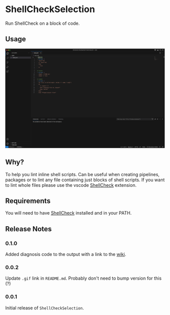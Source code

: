 # ShellCheckSelection

Run ShellCheck on a block of code. 

## Usage

![Usage GIF](https://raw.githubusercontent.com/lionas32/shellcheckselection/main/images/usage.gif)

## Why?

To help you lint inline shell scripts. Can be useful when creating pipelines, packages or to lint any file containing just blocks
of shell scripts. If you want to lint whole files please use the vscode [ShellCheck](https://github.com/vscode-shellcheck/vscode-shellcheck) extension.

## Requirements

You will need to have [ShellCheck](https://github.com/koalaman/shellcheck) installed and in your PATH.

## Release Notes

### 0.1.0

Added diagnosis code to the output with a link to the [wiki](https://www.shellcheck.net/wiki/).

### 0.0.2

Update `.gif` link in `README.md`. Probably don't need to bump version for this (?)

### 0.0.1

Initial release of `ShellCheckSelection`.
